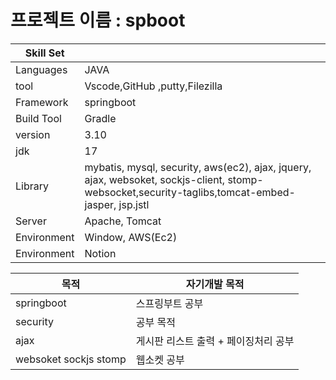 # 프로젝트 이름 : spboot 
| Skill Set   |     | 
|---|---|
| Languages | JAVA | 
| tool   | Vscode,GitHub ,putty,Filezilla  | 
| Framework | springboot | 
| Build Tool | Gradle | 
| version |  3.10 | 
| jdk |  17 |
| Library | mybatis, mysql, security, aws(ec2), ajax, jquery, ajax, websoket, sockjs-client, stomp-websocket,security-taglibs,tomcat-embed-jasper, jsp.jstl |
| Server |  Apache, Tomcat |
| Environment |   Window, AWS(Ec2) |
| Environment |   Notion |


| 목적  |  자기개발 목적   | 
|---|---|
| springboot | 스프링부트 공부 |
| security | 공부 목적 |
| ajax | 게시판 리스트 출력 + 페이징처리 공부 | 
| websoket sockjs stomp | 웹소켓 공부  | 




